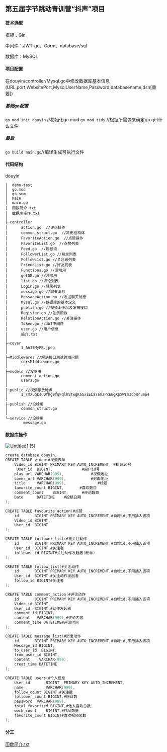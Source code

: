 ## 第五届字节跳动青训营“抖声”项目
#### 技术选型
框架：Gin

中间件：JWT-go、Gorm、database/sql

数据库：MySQL

#### 项目配置
在douyin/controller/Mysql.go中修改数据库基本信息(URL,port,WebsitePort,MysqlUserName,Password,databasename,dsn[重要])
##### 基础go配置
`go mod init douyin` //初始化go.mod
`go mod tidy` //根据所需包来确定go get什么文件
##### 最后
`go build main.go`//编译生成可执行文件

#### 代码结构
douyin

    │  demo-test   
    │  go.mod
    │  go.sum
    │  main
    │  main.go
    │  函数简介.txt
    │  数据库操作.txt
    │
    ├─controller
    │      action.go  //评论操作
    │      common_struct.go  //常用结构体
    │      FavoriteAction.go  //点赞操作
    │      FavoriteList.go  //点赞列表
    │      Feed.go  //视频流
    │      FollowerList.go //粉丝列表
    │      FollowList.go //关注者列表
    │      FriendList.go //好友列表
    │      Functions.go //没啥用
    │      getDB.go //没啥用
    │      list.go //评论列表
    │      Login.go //登录列表
    │      message.go //聊天消息
    │      MessageAction.go //发送聊天消息
    │      Mysql.go //数据库的基本定义
    │      publish.go //视频上传以及发布接口
    │      Register.go //注册函数
    │      RelationAction.go //关注操作
    │      Token.go //JWT中间件
    │      user.go //用户信息
    │      简介.txt
    │
    ├─cover
    │      1_AA17MyPB.jpeg
    │
    ├─Middlewares //解决接口测试跨域问题
    │      corsMIddleware.go
    │
    ├─models //没啥用
    │      comment_action.go
    │      users.go
    │
    ├─public //视频存放地点
    │      1_TmXuqLsuOfhg9fqFqlhStwgKaSxiELa7amJPxEBgXpxWsm3doRr.mp4
    │
    ├─publish //没啥用
    │      common_struct.go
    │
    └─service //没啥用
            message.go
#### 数据库操作

![Untitled1 (5)](https://user-images.githubusercontent.com/94341042/221111081-ef16ce8e-8ba0-4f30-9b19-d10692a09570.png)


``` c
create database douyin;
CREATE TABLE video(#视频表单
	Video_id BIGINT PRIMARY KEY AUTO_INCREMENT, #视频id号
     User_id  BIGINT,             #用户id号
    play_url VARCHAR(999),            #视频地址
    cover_url VARCHAR(999),           #封面地址
    title     VARCHAR(999),              #标题
    favorite_count BIGINT,       #喜欢数目
    comment_count    BIGINT,      #评论数目
    Date      DATETIME    #投稿日期
);

CREATE TABLE favourite_action(#点赞
    id       BIGINT PRIMARY KEY AUTO_INCREMENT,#自增id,不用插入该项
    Video_id BIGINT,
    User_id  BIGINT
);

CREATE TABLE follower_list(#被关注动作
    id       BIGINT PRIMARY KEY AUTO_INCREMENT,#自增id,不用插入该项
    User_id  BIGINT,#关注者
    follower_id BIGINT#关注动作发起者(粉丝)
);

CREATE TABLE follow_list(#关注动作
    id       BIGINT PRIMARY KEY AUTO_INCREMENT,#自增id,不用插入该项
    User_id  BIGINT,#关注动作发起者
    follow_id BIGINT#关注者
);

CREATE TABLE comment_action(#评论动作
    id       BIGINT PRIMARY KEY AUTO_INCREMENT,#自增id,不用插入该项
    Video_id BIGINT,
    User_id  BIGINT,#动作发起者
    comment_id BIGINT,
    content   VARCHAR(999),#评论内容
    comment_time DATETIME#评论时间
);

CREATE TABLE message_list(#消息动作
    id       BIGINT PRIMARY KEY AUTO_INCREMENT,#自增id,不用插入该项
    Message_id BIGINT,
    to_user_id  BIGINT,
    from_user_id BIGINT,
    content    VARCHAR(999),
    creat_time DATETIME
);

CREATE TABLE users(#个人信息
    User_id       BIGINT  PRIMARY KEY AUTO_INCREMENT,
    name          VARCHAR(999),
    follow_count BIGINT,#关注数
    follower_count BIGINT,#粉丝数
    password  VARCHAR(999),
    total_favorited BIGINT,#他人喜欢总数
    work_count    BIGINT,#作品数量
    favorite_count BIGINT#喜欢视频总数
);
```
#### 分工

[函数简介.txt](https://github.com/ZH-jobs/douyin/files/10821493/default.txt)
